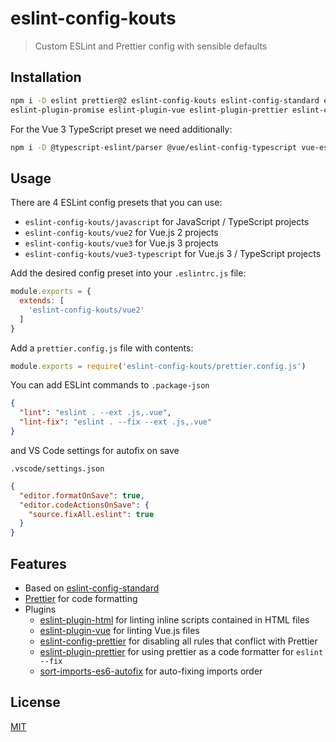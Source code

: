 # eslint-config-kouts

> Custom ESLint and Prettier config with sensible defaults

## Installation

```bash
npm i -D eslint prettier@2 eslint-config-kouts eslint-config-standard eslint-plugin-html eslint-plugin-import eslint-plugin-n 
eslint-plugin-promise eslint-plugin-vue eslint-plugin-prettier eslint-config-prettier eslint-plugin-sort-imports-es6-autofix
```

For the Vue 3 TypeScript preset we need additionally:

```bash
npm i -D @typescript-eslint/parser @vue/eslint-config-typescript vue-eslint-parser
```
## Usage

There are 4 ESLint config presets that you can use:
- `eslint-config-kouts/javascript` for JavaScript / TypeScript projects
- `eslint-config-kouts/vue2` for Vue.js 2 projects
- `eslint-config-kouts/vue3` for Vue.js 3 projects
- `eslint-config-kouts/vue3-typescript` for Vue.js 3 / TypeScript projects

Add the desired config preset into your `.eslintrc.js` file:

```javascript
module.exports = {
  extends: [
    'eslint-config-kouts/vue2'
  ]
}
```

Add a `prettier.config.js` file with contents:

```javascript
module.exports = require('eslint-config-kouts/prettier.config.js')
```

You can add ESLint commands to `.package-json`
```json
{
  "lint": "eslint . --ext .js,.vue",
  "lint-fix": "eslint . --fix --ext .js,.vue"
}
```

and VS Code settings for autofix on save

`.vscode/settings.json`
```json
{
  "editor.formatOnSave": true,
  "editor.codeActionsOnSave": {
    "source.fixAll.eslint": true
  }
}
```

## Features

- Based on [eslint-config-standard](https://github.com/standard/eslint-config-standard)
- [Prettier](https://prettier.io) for code formatting
- Plugins
  - [eslint-plugin-html](https://github.com/BenoitZugmeyer/eslint-plugin-html) for linting inline scripts contained in HTML files
  - [eslint-plugin-vue](https://github.com/vuejs/eslint-plugin-vue/) for linting Vue.js files
  - [eslint-config-prettier](https://github.com/prettier/eslint-config-prettier) for disabling all rules that conflict with Prettier
  - [eslint-plugin-prettier](https://github.com/prettier/eslint-plugin-prettier) for using prettier as a code formatter for `eslint --fix`
  - [sort-imports-es6-autofix](https://github.com/marudor/eslint-plugin-sort-imports-es6-autofix) for auto-fixing imports order
 
## License

[MIT](http://opensource.org/licenses/MIT)
